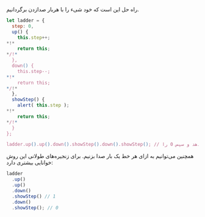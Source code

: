راه حل این است که خود شیء را با هربار صدازدن برگردانیم.

```js run
let ladder = {
  step: 0,
  up() {
    this.step++;
*!*
    return this;
*/!*
  },
  down() {
    this.step--;
*!*
    return this;
*/!*
  },
  showStep() {
    alert( this.step );
*!*
    return this;
*/!*
  }
};

ladder.up().up().down().showStep().down().showStep(); // اول 1 را نشان می‌دهد و سپس 0 را
```

همچنین می‌توانیم به ازای هر خط یک بار صدا بزنیم. برای زنجیره‌های طولانی این روش خوانایی بیشتری دارد:

```js 
ladder
  .up()
  .up()
  .down()
  .showStep() // 1
  .down()
  .showStep(); // 0
```
